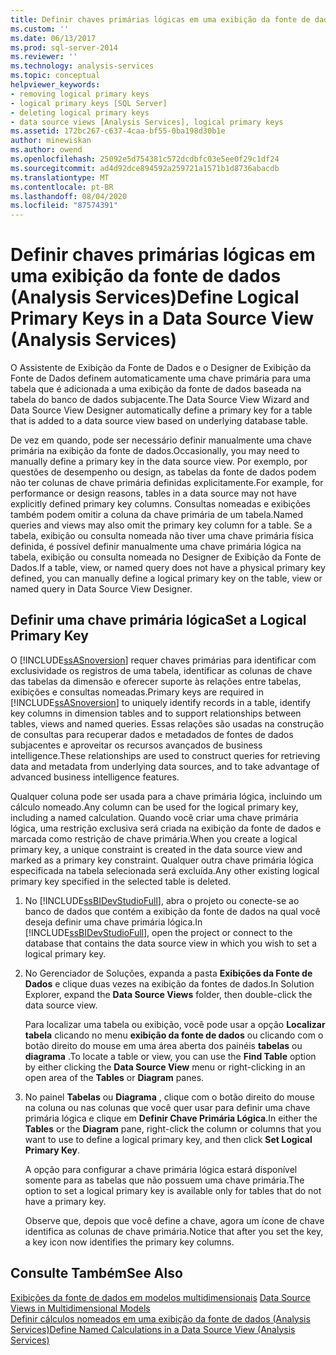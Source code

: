 ```yaml
---
title: Definir chaves primárias lógicas em uma exibição da fonte de dados (Analysis Services) | Microsoft Docs
ms.custom: ''
ms.date: 06/13/2017
ms.prod: sql-server-2014
ms.reviewer: ''
ms.technology: analysis-services
ms.topic: conceptual
helpviewer_keywords:
- removing logical primary keys
- logical primary keys [SQL Server]
- deleting logical primary keys
- data source views [Analysis Services], logical primary keys
ms.assetid: 172bc267-c637-4caa-bf55-0ba198d30b1e
author: minewiskan
ms.author: owend
ms.openlocfilehash: 25092e5d754381c572dcdbfc03e5ee0f29c1df24
ms.sourcegitcommit: ad4d92dce894592a259721a1571b1d8736abacdb
ms.translationtype: MT
ms.contentlocale: pt-BR
ms.lasthandoff: 08/04/2020
ms.locfileid: "87574391"
---
```

# <a name="define-logical-primary-keys-in-a-data-source-view-analysis-services"></a><span data-ttu-id="849fc-102">Definir chaves primárias lógicas em uma exibição da fonte de dados (Analysis Services)</span><span class="sxs-lookup"><span data-stu-id="849fc-102">Define Logical Primary Keys in a Data Source View (Analysis Services)</span></span>
  <span data-ttu-id="849fc-103">O Assistente de Exibição da Fonte de Dados e o Designer de Exibição da Fonte de Dados definem automaticamente uma chave primária para uma tabela que é adicionada a uma exibição da fonte de dados baseada na tabela do banco de dados subjacente.</span><span class="sxs-lookup"><span data-stu-id="849fc-103">The Data Source View Wizard and Data Source View Designer automatically define a primary key for a table that is added to a data source view based on underlying database table.</span></span>  
  
 <span data-ttu-id="849fc-104">De vez em quando, pode ser necessário definir manualmente uma chave primária na exibição da fonte de dados.</span><span class="sxs-lookup"><span data-stu-id="849fc-104">Occasionally, you may need to manually define a primary key in the data source view.</span></span> <span data-ttu-id="849fc-105">Por exemplo, por questões de desempenho ou design, as tabelas da fonte de dados podem não ter colunas de chave primária definidas explicitamente.</span><span class="sxs-lookup"><span data-stu-id="849fc-105">For example, for performance or design reasons, tables in a data source may not have explicitly defined primary key columns.</span></span> <span data-ttu-id="849fc-106">Consultas nomeadas e exibições também podem omitir a coluna da chave primária de um tabela.</span><span class="sxs-lookup"><span data-stu-id="849fc-106">Named queries and views may also omit the primary key column for a table.</span></span> <span data-ttu-id="849fc-107">Se a tabela, exibição ou consulta nomeada não tiver uma chave primária física definida, é possível definir manualmente uma chave primária lógica na tabela, exibição ou consulta nomeada no Designer de Exibição da Fonte de Dados.</span><span class="sxs-lookup"><span data-stu-id="849fc-107">If a table, view, or named query does not have a physical primary key defined, you can manually define a logical primary key on the table, view or named query in Data Source View Designer.</span></span>  
  
## <a name="set-a-logical-primary-key"></a><span data-ttu-id="849fc-108">Definir uma chave primária lógica</span><span class="sxs-lookup"><span data-stu-id="849fc-108">Set a Logical Primary Key</span></span>  
 <span data-ttu-id="849fc-109">O [!INCLUDE[ssASnoversion](../../includes/ssasnoversion-md.md)] requer chaves primárias para identificar com exclusividade os registros de uma tabela, identificar as colunas de chave das tabelas da dimensão e oferecer suporte às relações entre tabelas, exibições e consultas nomeadas.</span><span class="sxs-lookup"><span data-stu-id="849fc-109">Primary keys are required in [!INCLUDE[ssASnoversion](../../includes/ssasnoversion-md.md)] to uniquely identify records in a table, identify key columns in dimension tables and to support relationships between tables, views and named queries.</span></span> <span data-ttu-id="849fc-110">Essas relações são usadas na construção de consultas para recuperar dados e metadados de fontes de dados subjacentes e aproveitar os recursos avançados de business intelligence.</span><span class="sxs-lookup"><span data-stu-id="849fc-110">These relationships are used to construct queries for retrieving data and metadata from underlying data sources, and to take advantage of advanced business intelligence features.</span></span>  
  
 <span data-ttu-id="849fc-111">Qualquer coluna pode ser usada para a chave primária lógica, incluindo um cálculo nomeado.</span><span class="sxs-lookup"><span data-stu-id="849fc-111">Any column can be used for the logical primary key, including a named calculation.</span></span> <span data-ttu-id="849fc-112">Quando você criar uma chave primária lógica, uma restrição exclusiva será criada na exibição da fonte de dados e marcada como restrição de chave primária.</span><span class="sxs-lookup"><span data-stu-id="849fc-112">When you create a logical primary key, a unique constraint is created in the data source view and marked as a primary key constraint.</span></span> <span data-ttu-id="849fc-113">Qualquer outra chave primária lógica especificada na tabela selecionada será excluída.</span><span class="sxs-lookup"><span data-stu-id="849fc-113">Any other existing logical primary key specified in the selected table is deleted.</span></span>  
  
1.  <span data-ttu-id="849fc-114">No [!INCLUDE[ssBIDevStudioFull](../../includes/ssbidevstudiofull-md.md)], abra o projeto ou conecte-se ao banco de dados que contém a exibição da fonte de dados na qual você deseja definir uma chave primária lógica.</span><span class="sxs-lookup"><span data-stu-id="849fc-114">In [!INCLUDE[ssBIDevStudioFull](../../includes/ssbidevstudiofull-md.md)], open the project or connect to the database that contains the data source view in which you wish to set a logical primary key.</span></span>  
  
2.  <span data-ttu-id="849fc-115">No Gerenciador de Soluções, expanda a pasta **Exibições da Fonte de Dados** e clique duas vezes na exibição da fontes de dados.</span><span class="sxs-lookup"><span data-stu-id="849fc-115">In Solution Explorer, expand the **Data Source Views** folder, then double-click the data source view.</span></span>  
  
     <span data-ttu-id="849fc-116">Para localizar uma tabela ou exibição, você pode usar a opção **Localizar tabela** clicando no menu **exibição da fonte de dados** ou clicando com o botão direito do mouse em uma área aberta dos painéis **tabelas** ou **diagrama** .</span><span class="sxs-lookup"><span data-stu-id="849fc-116">To locate a table or view, you can use the **Find Table** option by either clicking the **Data Source View**  menu or right-clicking in an open area of the **Tables** or **Diagram** panes.</span></span>  
  
3.  <span data-ttu-id="849fc-117">No painel **Tabelas** ou **Diagrama** , clique com o botão direito do mouse na coluna ou nas colunas que você quer usar para definir uma chave primária lógica e clique em **Definir Chave Primária Lógica**.</span><span class="sxs-lookup"><span data-stu-id="849fc-117">In either the **Tables** or the **Diagram** pane, right-click the column or columns that you want to use to define a logical primary key, and then click **Set Logical Primary Key**.</span></span>  
  
     <span data-ttu-id="849fc-118">A opção para configurar a chave primária lógica estará disponível somente para as tabelas que não possuem uma chave primária.</span><span class="sxs-lookup"><span data-stu-id="849fc-118">The option to set a logical primary key is available only for tables that do not have a primary key.</span></span>  
  
     <span data-ttu-id="849fc-119">Observe que, depois que você define a chave, agora um ícone de chave identifica as colunas de chave primária.</span><span class="sxs-lookup"><span data-stu-id="849fc-119">Notice that after you set the key, a key icon now identifies the primary key columns.</span></span>  
  
## <a name="see-also"></a><span data-ttu-id="849fc-120">Consulte Também</span><span class="sxs-lookup"><span data-stu-id="849fc-120">See Also</span></span>  
 <span data-ttu-id="849fc-121">[Exibições da fonte de dados em modelos multidimensionais](data-source-views-in-multidimensional-models.md) </span><span class="sxs-lookup"><span data-stu-id="849fc-121">[Data Source Views in Multidimensional Models](data-source-views-in-multidimensional-models.md) </span></span>  
 [<span data-ttu-id="849fc-122">Definir cálculos nomeados em uma exibição da fonte de dados &#40;Analysis Services&#41;</span><span class="sxs-lookup"><span data-stu-id="849fc-122">Define Named Calculations in a Data Source View &#40;Analysis Services&#41;</span></span>](define-named-calculations-in-a-data-source-view-analysis-services.md)  
  
  

